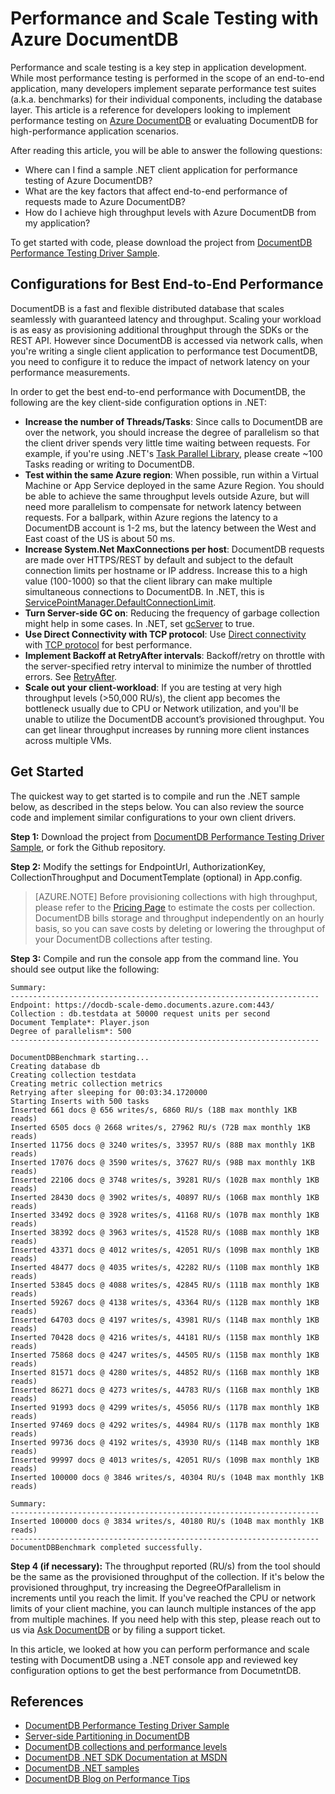 <properties 
	pageTitle="DocumentDB Scale and Performance Testing | Microsoft Azure" 
	description="Learn how to perform scale and performance testing with Azure DocumentDB"
	keywords="documentdb, azure, Microsoft azure, scale, performance, provisioned throughput, latency"
	services="documentdb" 
	authors="arramac" 
	manager="jhubbard" 
	editor="cgronlun" 
	documentationCenter=""/>

<tags 
	ms.service="documentdb" 
	ms.workload="data-services" 
	ms.tgt_pltfrm="na" 
	ms.devlang="na" 
	ms.topic="article" 
	ms.date="05/16/2016" 
	ms.author="arramac"/>

# Performance and Scale Testing with Azure DocumentDB
Performance and scale testing is a key step in application development. While most performance testing is performed in the scope of an end-to-end application, many developers implement separate performance test suites (a.k.a. benchmarks) for their individual components, including the database layer. This article is a reference for developers looking to implement performance testing on [Azure DocumentDB](https://azure.microsoft.com/services/documentdb/) or evaluating DocumentDB for high-performance application scenarios.

After reading this article, you will be able to answer the following questions:   

- Where can I find a sample .NET client application for performance testing of Azure DocumentDB?
- What are the key factors that affect end-to-end performance of requests made to Azure DocumentDB? 
- How do I achieve high throughput levels with Azure DocumentDB from my application?

To get started with code, please download the project from [DocumentDB Performance Testing Driver Sample](https://github.com/Azure/azure-documentdb-dotnet/tree/a2d61ddb53f8ab2a23d3ce323c77afcf5a608f52/samples/documentdb-benchmark). 

## Configurations for Best End-to-End Performance
DocumentDB is a fast and flexible distributed database that scales seamlessly with guaranteed latency and throughput. Scaling your workload is as easy as provisioning additional throughput through the SDKs or the REST API. However since DocumentDB is accessed via network calls, when you're writing a single client application to performance test DocumentDB, you need to configure it to reduce the impact of network latency on your performance measurements.

In order to get the best end-to-end performance with DocumentDB, the following are the key client-side configuration options in .NET:

- **Increase the number of Threads/Tasks**: Since calls to DocumentDB are over the network, you should increase the degree of parallelism so that the client driver spends very little time waiting between requests. For example, if you're using .NET's [Task Parallel Library](https://msdn.microsoft.com//library/dd460717.aspx), please create ~100 Tasks reading or writing to DocumentDB.
- **Test within the same Azure region**: When possible, run within a Virtual Machine or App Service deployed in the same Azure Region. You should be able to achieve the same throughput levels outside Azure, but will need more parallelism to compensate for network latency between requests. For a ballpark, within Azure regions the latency to a DocumentDB account is 1-2 ms, but the latency between the West and East coast of the US is about 50 ms.
- **Increase System.Net MaxConnections per host**: DocumentDB requests are made over HTTPS/REST by default and subject to the default connection limits per hostname or IP address. Increase this to a high value (100-1000) so that the client library can make multiple simultaneous connections to DocumentDB. In .NET, this is [ServicePointManager.DefaultConnectionLimit](https://msdn.microsoft.com/library/system.net.servicepointmanager.defaultconnectionlimit.aspx).
- **Turn Server-side GC on**: Reducing the frequency of garbage collection might help in some cases. In .NET, set [gcServer](https://msdn.microsoft.com/library/ms229357.aspx) to true.
- **Use Direct Connectivity with TCP protocol**: Use [Direct connectivity](https://msdn.microsoft.com/library/azure/microsoft.azure.documents.client.connectionmode.aspx) with [TCP protocol](https://msdn.microsoft.com/library/azure/microsoft.azure.documents.client.protocol.aspx) for best performance. 
- **Implement Backoff at RetryAfter intervals**: Backoff/retry on throttle with the server-specified retry interval to minimize the number of throttled errors. See [RetryAfter](https://msdn.microsoft.com/library/microsoft.azure.documents.documentclientexception.retryafter.aspx).
- **Scale out your client-workload**: If you are testing at very high throughput levels (>50,000 RU/s), the client app becomes the bottleneck usually due to CPU or Network utilization, and you'll be unable to utilize the DocumentDB account’s provisioned throughput. You can get linear throughput increases by running more client instances across multiple VMs.

## Get Started
The quickest way to get started is to compile and run the .NET sample below, as described in the steps below. You can also review the source code and implement similar configurations to your own client drivers.

**Step 1:** Download the project from [DocumentDB Performance Testing Driver Sample](https://github.com/Azure/azure-documentdb-dotnet/tree/a2d61ddb53f8ab2a23d3ce323c77afcf5a608f52/samples/documentdb-benchmark), or fork the Github repository.

**Step 2:** Modify the settings for EndpointUrl, AuthorizationKey, CollectionThroughput and DocumentTemplate (optional) in App.config.

> [AZURE.NOTE] Before provisioning collections with high throughput, please refer to the [Pricing Page](https://azure.microsoft.com/pricing/details/documentdb/) to estimate the costs per collection. DocumentDB bills storage and throughput independently on an hourly basis, so you can save costs by deleting or lowering the throughput of your DocumentDB collections after testing.

**Step 3:** Compile and run the console app from the command line. You should see output like the following:

	Summary:
	---------------------------------------------------------------------
	Endpoint: https://docdb-scale-demo.documents.azure.com:443/
	Collection : db.testdata at 50000 request units per second
	Document Template*: Player.json
	Degree of parallelism*: 500
	---------------------------------------------------------------------

	DocumentDBBenchmark starting...
	Creating database db
	Creating collection testdata
	Creating metric collection metrics
	Retrying after sleeping for 00:03:34.1720000
	Starting Inserts with 500 tasks
	Inserted 661 docs @ 656 writes/s, 6860 RU/s (18B max monthly 1KB reads)
	Inserted 6505 docs @ 2668 writes/s, 27962 RU/s (72B max monthly 1KB reads)
	Inserted 11756 docs @ 3240 writes/s, 33957 RU/s (88B max monthly 1KB reads)
	Inserted 17076 docs @ 3590 writes/s, 37627 RU/s (98B max monthly 1KB reads)
	Inserted 22106 docs @ 3748 writes/s, 39281 RU/s (102B max monthly 1KB reads)
	Inserted 28430 docs @ 3902 writes/s, 40897 RU/s (106B max monthly 1KB reads)
	Inserted 33492 docs @ 3928 writes/s, 41168 RU/s (107B max monthly 1KB reads)
	Inserted 38392 docs @ 3963 writes/s, 41528 RU/s (108B max monthly 1KB reads)
	Inserted 43371 docs @ 4012 writes/s, 42051 RU/s (109B max monthly 1KB reads)
	Inserted 48477 docs @ 4035 writes/s, 42282 RU/s (110B max monthly 1KB reads)
	Inserted 53845 docs @ 4088 writes/s, 42845 RU/s (111B max monthly 1KB reads)
	Inserted 59267 docs @ 4138 writes/s, 43364 RU/s (112B max monthly 1KB reads)
	Inserted 64703 docs @ 4197 writes/s, 43981 RU/s (114B max monthly 1KB reads)
	Inserted 70428 docs @ 4216 writes/s, 44181 RU/s (115B max monthly 1KB reads)
	Inserted 75868 docs @ 4247 writes/s, 44505 RU/s (115B max monthly 1KB reads)
	Inserted 81571 docs @ 4280 writes/s, 44852 RU/s (116B max monthly 1KB reads)
	Inserted 86271 docs @ 4273 writes/s, 44783 RU/s (116B max monthly 1KB reads)
	Inserted 91993 docs @ 4299 writes/s, 45056 RU/s (117B max monthly 1KB reads)
	Inserted 97469 docs @ 4292 writes/s, 44984 RU/s (117B max monthly 1KB reads)
	Inserted 99736 docs @ 4192 writes/s, 43930 RU/s (114B max monthly 1KB reads)
	Inserted 99997 docs @ 4013 writes/s, 42051 RU/s (109B max monthly 1KB reads)
	Inserted 100000 docs @ 3846 writes/s, 40304 RU/s (104B max monthly 1KB reads)

	Summary:
	---------------------------------------------------------------------
	Inserted 100000 docs @ 3834 writes/s, 40180 RU/s (104B max monthly 1KB reads)
	---------------------------------------------------------------------
	DocumentDBBenchmark completed successfully.


**Step 4 (if necessary):** The throughput reported (RU/s) from the tool should be the same as the provisioned throughput of the collection. If it's below the provisioned throughput, try increasing the DegreeOfParallelism in increments until you reach the limit. If you've reached the CPU or network limits of your client machine, you can launch multiple instances of the app from multiple machines. If you need help with this step, please reach out to us via [Ask DocumentDB](askdocdb@microsoft.com) or by filing a support ticket.

In this article, we looked at how you can perform performance and scale testing with DocumentDB using a .NET console app and reviewed key configuration options to get the best performance from DocumetntDB.

## References
* [DocumentDB Performance Testing Driver Sample](https://github.com/Azure/azure-documentdb-dotnet/tree/a2d61ddb53f8ab2a23d3ce323c77afcf5a608f52/samples/documentdb-benchmark)
* [Server-side Partitioning in DocumentDB](documentdb-partition-data.md)
* [DocumentDB collections and performance levels](documentdb-performance-levels.md)
* [DocumentDB .NET SDK Documentation at MSDN](https://msdn.microsoft.com/library/azure/dn948556.aspx)
* [DocumentDB .NET samples](https://github.com/Azure/azure-documentdb-net)
* [DocumentDB Blog on Performance Tips](https://azure.microsoft.com/blog/2015/01/20/performance-tips-for-azure-documentdb-part-1-2/)
